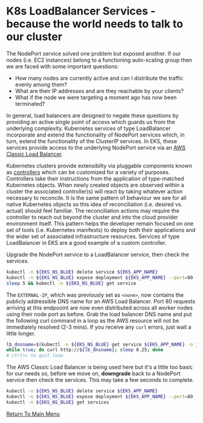 # K8s LoadBalancer Services - because the world needs to talk to our cluster

The NodePort service solved one problem but exposed another.
If our nodes (i.e. EC2 instances) belong to a functioning auto-scaling group then we are faced with some important questions:

- How many nodes are currently active and can I distribute the traffic evenly among them?
- What are their IP addresses and are they reachable by your clients?
- What if the node we were targeting a moment ago has now been terminated?

In general, load balancers are designed to negate these questions by providing an active single point of access which guards us from the underlying complexity.
Kubernetes services of type LoadBalancer incorporate and extend the functionailty of NodePort services which, in turn, extend the functionality of the ClusterIP services.
In EKS, these services provide access to the underlying NodePort service via an [AWS Classic Load Balancer](https://aws.amazon.com/elasticloadbalancing/classic-load-balancer).

Kubernetes clusters provide extensibilty via pluggable components known as [controllers](https://kubernetes.io/docs/concepts/architecture/controller/) which can be customized for a variety of purposes.
Controllers take their instructions from the application of type-matched Kubernetes objects.
When newly created objects are observed within a cluster the associated controller(s) will react by taking whatever action necessary to reconcile.
It is the same pattern of behaviour we see for all native Kubernetes objects so this idea of reconciliation (i.e. desired vs. actual) should feel familiar.
The reconciliation actions may require the controller to reach out beyond the cluster and into the cloud provider environment itself.
This pattern helps the developer remain focused on one set of tools (i.e. Kubernetes manifests) to deploy both their applications and the wider set of associated infrastructure resources.
Services of type LoadBalancer in EKS are a good example of a custom controller.

Upgrade the NodePort service to a LoadBalancer service, then check the services.
```bash
kubectl -n ${EKS_NS_BLUE} delete service ${EKS_APP_NAME}
kubectl -n ${EKS_NS_BLUE} expose deployment ${EKS_APP_NAME} --port=80 --type=LoadBalancer
sleep 5 && kubectl -n ${EKS_NS_BLUE} get service
```

The `EXTERNAL-IP`, which was previously set as `<none>`, now contains the publicly addressible DNS name for an AWS Load Balancer.
Port 80 requests arriving at this endpooint are now even distributed across all worker nodes using their node port as before.
Grab the load balancer DNS name and put the following curl command in a loop as the AWS resource will not be immediately resolved (2-3 mins).
If you receive any `curl` errors, just wait a little longer.
```bash
lb_dnsname=$(kubectl -n ${EKS_NS_BLUE} get service ${EKS_APP_NAME} -o jsonpath='{.status.loadBalancer.ingress[0].hostname}')
while true; do curl http://${lb_dnsname}; sleep 0.25; done
# ctrl+c to quit loop
```

The AWS Classic Load Balancer is being used here but it's a little too basic for our needs so, before we move on, **downgrade** back to a NodePort service then check the services.
This may take a few seconds to complete.
```bash
kubectl -n ${EKS_NS_BLUE} delete service ${EKS_APP_NAME}
kubectl -n ${EKS_NS_BLUE} expose deployment ${EKS_APP_NAME} --port=80 --type=NodePort
kubectl -n ${EKS_NS_BLUE} get services
```

[Return To Main Menu](/README.md)
